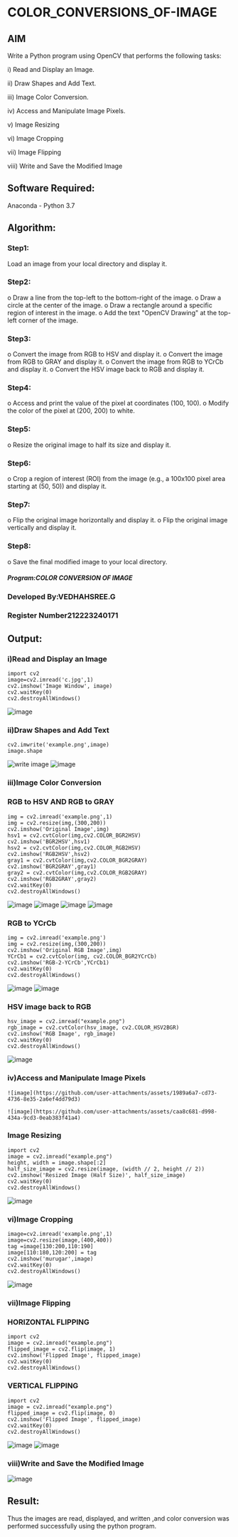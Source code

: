 # COLOR_CONVERSIONS_OF-IMAGE
## AIM
Write a Python program using OpenCV that performs the following tasks:

i) Read and Display an Image.

ii) 	Draw Shapes and Add Text.

iii) Image Color Conversion.

iv) Access and Manipulate Image Pixels.

v) Image Resizing

vi) Image Cropping

vii) Image Flipping

viii)	Write and Save the Modified Image


## Software Required:
Anaconda - Python 3.7
## Algorithm:
### Step1:
Load an image from your local directory and display it.
### Step2:
o	Draw a line from the top-left to the bottom-right of the image.
o	Draw a circle at the center of the image.
o	Draw a rectangle around a specific region of interest in the image.
o	Add the text "OpenCV Drawing" at the top-left corner of the image.

### Step3:
o	Convert the image from RGB to HSV and display it.
o	Convert the image from RGB to GRAY and display it.
o	Convert the image from RGB to YCrCb and display it.
o	Convert the HSV image back to RGB and display it.

### Step4:
o	Access and print the value of the pixel at coordinates (100, 100).
o	Modify the color of the pixel at (200, 200) to white.

### Step5:
o	Resize the original image to half its size and display it.
### Step6:
o	Crop a region of interest (ROI) from the image (e.g., a 100x100 pixel area starting at (50, 50)) and display it.
### Step7:
o	Flip the original image horizontally and display it.
o	Flip the original image vertically and display it.

### Step8:
o	Save the final modified image to your local directory.


##### Program:COLOR CONVERSION OF IMAGE
### Developed By:VEDHAHSREE.G
### Register Number212223240171


## Output:

### i)Read and Display an Image
```
import cv2
image=cv2.imread('c.jpg',1)
cv2.imshow('Image Window', image)
cv2.waitKey(0)
cv2.destroyAllWindows()
```
![image](https://github.com/user-attachments/assets/1a1f2cce-f13c-438d-aeee-e7a75eea56fe)

### ii)Draw Shapes and Add Text
```
cv2.imwrite('example.png',image)
image.shape
```
![write image](https://github.com/user-attachments/assets/e27a4937-c7f9-41df-8db2-922234bedd8d)
![image](https://github.com/user-attachments/assets/cfe54f95-22b9-4595-80d3-0bb073ecbfa5)


### iii)Image Color Conversion

### RGB to HSV AND  RGB to GRAY
```
img = cv2.imread('example.png',1)
img = cv2.resize(img,(300,200))
cv2.imshow('Original Image',img)
hsv1 = cv2.cvtColor(img,cv2.COLOR_BGR2HSV)
cv2.imshow('BGR2HSV',hsv1)
hsv2 = cv2.cvtColor(img,cv2.COLOR_RGB2HSV)
cv2.imshow('RGB2HSV',hsv2)
gray1 = cv2.cvtColor(img,cv2.COLOR_BGR2GRAY)
cv2.imshow('BGR2GRAY',gray1)
gray2 = cv2.cvtColor(img,cv2.COLOR_RGB2GRAY)
cv2.imshow('RGB2GRAY',gray2)
cv2.waitKey(0)
cv2.destroyAllWindows()
```
![image](https://github.com/user-attachments/assets/b00435d4-2f30-4762-abd5-fd2f3a0a43de)
![image](https://github.com/user-attachments/assets/1ee63c85-fe25-434f-99cb-57c753faaf34)
![image](https://github.com/user-attachments/assets/b18b46af-905f-414f-aaa8-dd3a186393f1)
![image](https://github.com/user-attachments/assets/10988290-1d45-4223-a86a-3f058958b650)

### RGB to YCrCb 
```
img = cv2.imread('example.png')
img = cv2.resize(img,(300,200))
cv2.imshow('Original RGB Image',img)
YCrCb1 = cv2.cvtColor(img, cv2.COLOR_BGR2YCrCb)
cv2.imshow('RGB-2-YCrCb',YCrCb1)
cv2.waitKey(0)
cv2.destroyAllWindows()
```
![image](https://github.com/user-attachments/assets/2cf5a45a-4d29-4474-8a43-15565a0b83cc)
![image](https://github.com/user-attachments/assets/10ea745d-bda9-4213-b112-183f1e891fe0)

### HSV image back to RGB
```
hsv_image = cv2.imread("example.png")
rgb_image = cv2.cvtColor(hsv_image, cv2.COLOR_HSV2BGR)
cv2.imshow('RGB Image', rgb_image)
cv2.waitKey(0)
cv2.destroyAllWindows()
```
![image](https://github.com/user-attachments/assets/788a3f9b-b4ea-45c0-96e2-8f4364d07889)


### iv)Access and Manipulate Image Pixels
```
![image](https://github.com/user-attachments/assets/1989a6a7-cd73-4736-8e35-2a6ef4dd79d3)

![image](https://github.com/user-attachments/assets/caa8c681-d998-434a-9cd3-0eab383f41a4)
```

 ### Image Resizing
 ```
import cv2
image = cv2.imread("example.png")
height, width = image.shape[:2]
half_size_image = cv2.resize(image, (width // 2, height // 2))
cv2.imshow('Resized Image (Half Size)', half_size_image)
cv2.waitKey(0)
cv2.destroyAllWindows()
```
![image](https://github.com/user-attachments/assets/0d865fa1-6042-4612-95b0-fdeb08300773)

### vi)Image Cropping
```
image=cv2.imread('example.png',1)
image=cv2.resize(image,(400,400))
tag =image[130:200,110:190]
image[110:180,120:200] = tag
cv2.imshow('murugar',image)
cv2.waitKey(0)
cv2.destroyAllWindows()
```
![image](https://github.com/user-attachments/assets/07f134ab-9ac5-4e2a-bbb3-cc2c2bc5ad82)

### vii)Image Flipping
### HORIZONTAL FLIPPING
```
import cv2
image = cv2.imread("example.png")
flipped_image = cv2.flip(image, 1)
cv2.imshow('Flipped Image', flipped_image)
cv2.waitKey(0)
cv2.destroyAllWindows()
```
### VERTICAL FLIPPING
```
import cv2
image = cv2.imread("example.png")
flipped_image = cv2.flip(image, 0)
cv2.imshow('Flipped Image', flipped_image)
cv2.waitKey(0)
cv2.destroyAllWindows()

```
![image](https://github.com/user-attachments/assets/bb7a8d49-2bd5-42c3-ba62-ff73322f6933)
![image](https://github.com/user-attachments/assets/a2cc8219-034f-470b-8891-0db9104cddb7)

### viii)Write and Save the Modified Image

![image](https://github.com/user-attachments/assets/58dfc7b8-be8a-4a61-9335-ef3acff8df6c)

## Result:
Thus the images are read, displayed, and written ,and color conversion was performed  successfully using the python program.







